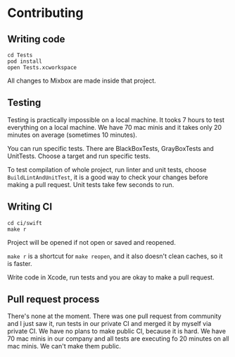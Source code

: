 # Contributing

## Writing code

```
cd Tests
pod install
open Tests.xcworkspace
```

All changes to Mixbox are made inside that project.

## Testing

Testing is practically impossible on a local machine. It tooks 7 hours to test everything on a local machine. We have 70 mac minis and it takes only 20 minutes on average (sometimes 10 minutes).

You can run specific tests. There are BlackBoxTests, GrayBoxTests and UnitTests. Choose a target and run specific tests.

To test compilation of whole project, run linter and unit tests, choose `BuildLintAndUnitTest`, it is a good way to check your changes before making a pull request. Unit tests take few seconds to run.

## Writing CI

```
cd ci/swift
make r
```

Project will be opened if not open or saved and reopened.

`make r` is a shortcut for `make reopen`, and it also doesn't clean caches, so it is faster.

Write code in Xcode, run tests and you are okay to make a pull request.

## Pull request process

There's none at the moment. There was one pull request from community and I just saw it, run tests
in our private CI and merged it by myself via private CI. We have no plans to make public CI, because it is hard.
We have 70 mac minis in our company and all tests are executing fo 20 minutes on all mac minis.
We can't make them public.
